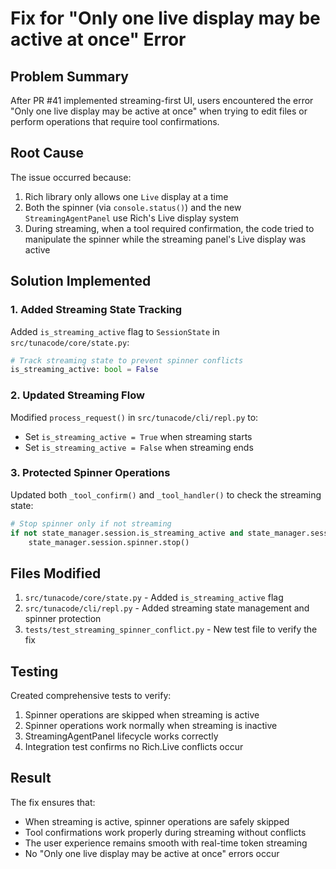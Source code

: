 # Fix for "Only one live display may be active at once" Error

## Problem Summary

After PR #41 implemented streaming-first UI, users encountered the error "Only one live display may be active at once" when trying to edit files or perform operations that require tool confirmations.

## Root Cause

The issue occurred because:
1. Rich library only allows one `Live` display at a time
2. Both the spinner (via `console.status()`) and the new `StreamingAgentPanel` use Rich's Live display system
3. During streaming, when a tool required confirmation, the code tried to manipulate the spinner while the streaming panel's Live display was active

## Solution Implemented

### 1. Added Streaming State Tracking

Added `is_streaming_active` flag to `SessionState` in `src/tunacode/core/state.py`:
```python
# Track streaming state to prevent spinner conflicts
is_streaming_active: bool = False
```

### 2. Updated Streaming Flow

Modified `process_request()` in `src/tunacode/cli/repl.py` to:
- Set `is_streaming_active = True` when streaming starts
- Set `is_streaming_active = False` when streaming ends

### 3. Protected Spinner Operations

Updated both `_tool_confirm()` and `_tool_handler()` to check the streaming state:
```python
# Stop spinner only if not streaming
if not state_manager.session.is_streaming_active and state_manager.session.spinner:
    state_manager.session.spinner.stop()
```

## Files Modified

1. `src/tunacode/core/state.py` - Added `is_streaming_active` flag
2. `src/tunacode/cli/repl.py` - Added streaming state management and spinner protection
3. `tests/test_streaming_spinner_conflict.py` - New test file to verify the fix

## Testing

Created comprehensive tests to verify:
1. Spinner operations are skipped when streaming is active
2. Spinner operations work normally when streaming is inactive
3. StreamingAgentPanel lifecycle works correctly
4. Integration test confirms no Rich.Live conflicts occur

## Result

The fix ensures that:
- When streaming is active, spinner operations are safely skipped
- Tool confirmations work properly during streaming without conflicts
- The user experience remains smooth with real-time token streaming
- No "Only one live display may be active at once" errors occur
